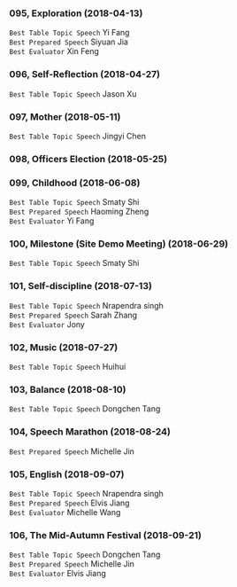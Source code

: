 ### 095, Exploration (2018-04-13)
`Best Table Topic Speech` Yi Fang   
`Best Prepared Speech` Siyuan Jia   
`Best Evaluator` Xin Feng   

### 096, Self-Reflection (2018-04-27)
`Best Table Topic Speech` Jason Xu    

### 097, Mother (2018-05-11)
`Best Table Topic Speech` Jingyi Chen  

### 098, Officers Election (2018-05-25)

### 099, Childhood (2018-06-08)
`Best Table Topic Speech` Smaty Shi   
`Best Prepared Speech` Haoming Zheng   
`Best Evaluator` Yi Fang   

### 100, Milestone (Site Demo Meeting) (2018-06-29)
`Best Table Topic Speech` Smaty Shi 

### 101, Self-discipline (2018-07-13)
`Best Table Topic Speech` Nrapendra singh  
`Best Prepared Speech` Sarah Zhang  
`Best Evaluator` Jony  

### 102, Music (2018-07-27)
`Best Table Topic Speech` Huihui

### 103, Balance (2018-08-10)
`Best Table Topic Speech` Dongchen Tang  

### 104, Speech Marathon (2018-08-24)
`Best Prepared Speech` Michelle Jin    

### 105, English (2018-09-07)
`Best Table Topic Speech` Nrapendra singh   
`Best Prepared Speech` Elvis Jiang   
`Best Evaluator` Michelle Wang    

### 106, The Mid-Autumn Festival (2018-09-21)  
`Best Table Topic Speech` Dongchen Tang    
`Best Prepared Speech` Michelle Jin  
`Best Evaluator` Elvis Jiang  
